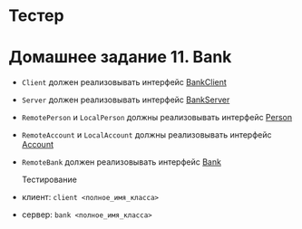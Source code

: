 # Тестер
# Домашнее задание 11. Bank
* `Client` должен реализовывать интерфейс [BankClient](https://github.com/geny200/itmo-bank-test/blob/master/ru/itmo/rain/common/bank/BankClient.java "BankClient")
* `Server` должен реализовывать интерфейс [BankServer](https://github.com/geny200/itmo-bank-test/blob/master/ru/itmo/rain/common/bank/BankServer.java "BankServer")

* `RemotePerson` и `LocalPerson` должны реализовывать интерфейс [Person](https://github.com/geny200/itmo-bank-test/blob/master/ru/itmo/rain/common/bank/Person.java "Person")
* `RemoteAccount` и `LocalAccount` должны реализовывать интерфейс [Account](https://github.com/geny200/itmo-bank-test/blob/master/ru/itmo/rain/common/bank/Account.java "Account")
* `RemoteBank` должен реализовывать интерфейс [Bank](https://github.com/geny200/itmo-bank-test/blob/master/ru/itmo/rain/common/bank/Bank.java "Bank")


    Тестирование
* клиент: `client <полное_имя_класса>`
* сервер: `bank <полное_имя_класса>`
